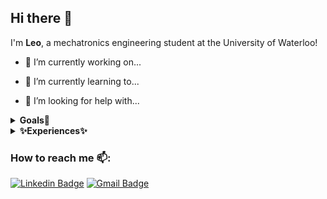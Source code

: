 ## Hi there 👋

I'm **Leo**, a mechatronics engineering student at the University of Waterloo!

  - 🔭 I’m currently working on...
    
  - 🌱 I’m currently learning to...
    
  - 🤔 I’m looking for help with...

<details>
 <summary><strong>Goals🚀</strong></summary>

  - nothing here yet
    
</details>
    
<details>
 <summary><strong>✨Experiences✨</strong></summary>

  - 🎒 Candidate for B.A.Sc. Mechatronics Engineering @ uWaterloo
  - 🛻 Engineering Intern (PM and SW) @ Martinrea Hydroform (Winter 2023)
  - 💻 Incoming SWE Intern @ ArcticAI 
</details>

### How to reach me 📫: 

[![Linkedin Badge](https://img.shields.io/badge/-LinkedIn-blue?style=flat-square&logo=Linkedin&logoColor=white&link=https://www.linkedin.com/in/leojcyou/)](https://www.linkedin.com/in/leojcyou/)
[![Gmail Badge](https://img.shields.io/badge/-Gmail-c14438?style=flat-square&logo=Gmail&logoColor=white&link=mailto:you.leo2004@gmail.com)](mailto:you.leo2004@gmail.com)



